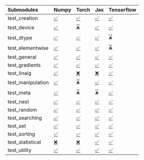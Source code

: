 | Submodules        | Numpy                                                                                                                           | Torch                                                                                                                           | Jax                                                                                                                             | Tensorflow                                                                                                                      |
|:------------------|:--------------------------------------------------------------------------------------------------------------------------------|:--------------------------------------------------------------------------------------------------------------------------------|:--------------------------------------------------------------------------------------------------------------------------------|:--------------------------------------------------------------------------------------------------------------------------------|
| test_creation     | <a href="https://github.com/unifyai/ivy/runs/8031864388?check_suite_focus=true" rel="noopener noreferrer" target="_blank">✅</a> | <a href="https://github.com/unifyai/ivy/runs/8031865954?check_suite_focus=true" rel="noopener noreferrer" target="_blank">✅</a> | <a href="https://github.com/unifyai/ivy/runs/8031867860?check_suite_focus=true" rel="noopener noreferrer" target="_blank">✅</a> | <a href="https://github.com/unifyai/ivy/runs/8031869752?check_suite_focus=true" rel="noopener noreferrer" target="_blank">✅</a> |
| test_device       | <a href="https://github.com/unifyai/ivy/runs/8031864497?check_suite_focus=true" rel="noopener noreferrer" target="_blank">✅</a> | <a href="https://github.com/unifyai/ivy/runs/8031866069?check_suite_focus=true" rel="noopener noreferrer" target="_blank">⌛</a> | <a href="https://github.com/unifyai/ivy/runs/8031867963?check_suite_focus=true" rel="noopener noreferrer" target="_blank">✅</a> | <a href="https://github.com/unifyai/ivy/runs/8031869838?check_suite_focus=true" rel="noopener noreferrer" target="_blank">✅</a> |
| test_dtype        | <a href="https://github.com/unifyai/ivy/runs/8031864619?check_suite_focus=true" rel="noopener noreferrer" target="_blank">✅</a> | <a href="https://github.com/unifyai/ivy/runs/8031866225?check_suite_focus=true" rel="noopener noreferrer" target="_blank">✅</a> | <a href="https://github.com/unifyai/ivy/runs/8031868083?check_suite_focus=true" rel="noopener noreferrer" target="_blank">✅</a> | <a href="https://github.com/unifyai/ivy/runs/8031869980?check_suite_focus=true" rel="noopener noreferrer" target="_blank">⌛</a> |
| test_elementwise  | <a href="https://github.com/unifyai/ivy/runs/8031864691?check_suite_focus=true" rel="noopener noreferrer" target="_blank">✅</a> | <a href="https://github.com/unifyai/ivy/runs/8031866346?check_suite_focus=true" rel="noopener noreferrer" target="_blank">✅</a> | <a href="https://github.com/unifyai/ivy/runs/8031868233?check_suite_focus=true" rel="noopener noreferrer" target="_blank">✅</a> | <a href="https://github.com/unifyai/ivy/runs/8031870082?check_suite_focus=true" rel="noopener noreferrer" target="_blank">⌛</a> |
| test_general      | <a href="https://github.com/unifyai/ivy/runs/8031864782?check_suite_focus=true" rel="noopener noreferrer" target="_blank">✅</a> | <a href="https://github.com/unifyai/ivy/runs/8031866494?check_suite_focus=true" rel="noopener noreferrer" target="_blank">✅</a> | <a href="https://github.com/unifyai/ivy/runs/8031868334?check_suite_focus=true" rel="noopener noreferrer" target="_blank">✅</a> | <a href="https://github.com/unifyai/ivy/runs/8031870160?check_suite_focus=true" rel="noopener noreferrer" target="_blank">✅</a> |
| test_gradients    | <a href="https://github.com/unifyai/ivy/runs/8031864862?check_suite_focus=true" rel="noopener noreferrer" target="_blank">✅</a> | <a href="https://github.com/unifyai/ivy/runs/8031866596?check_suite_focus=true" rel="noopener noreferrer" target="_blank">✅</a> | <a href="https://github.com/unifyai/ivy/runs/8031868527?check_suite_focus=true" rel="noopener noreferrer" target="_blank">✅</a> | <a href="https://github.com/unifyai/ivy/runs/8031870244?check_suite_focus=true" rel="noopener noreferrer" target="_blank">✅</a> |
| test_linalg       | <a href="https://github.com/unifyai/ivy/runs/8031864985?check_suite_focus=true" rel="noopener noreferrer" target="_blank">✅</a> | <a href="https://github.com/unifyai/ivy/runs/8031866708?check_suite_focus=true" rel="noopener noreferrer" target="_blank">❌</a> | <a href="https://github.com/unifyai/ivy/runs/8031868633?check_suite_focus=true" rel="noopener noreferrer" target="_blank">❌</a> | <a href="https://github.com/unifyai/ivy/runs/8031870333?check_suite_focus=true" rel="noopener noreferrer" target="_blank">✅</a> |
| test_manipulation | <a href="https://github.com/unifyai/ivy/runs/8031865089?check_suite_focus=true" rel="noopener noreferrer" target="_blank">✅</a> | <a href="https://github.com/unifyai/ivy/runs/8031866817?check_suite_focus=true" rel="noopener noreferrer" target="_blank">⌛</a> | <a href="https://github.com/unifyai/ivy/runs/8031868757?check_suite_focus=true" rel="noopener noreferrer" target="_blank">✅</a> | <a href="https://github.com/unifyai/ivy/runs/8031870402?check_suite_focus=true" rel="noopener noreferrer" target="_blank">✅</a> |
| test_meta         | <a href="https://github.com/unifyai/ivy/runs/8031865173?check_suite_focus=true" rel="noopener noreferrer" target="_blank">✅</a> | <a href="https://github.com/unifyai/ivy/runs/8031866913?check_suite_focus=true" rel="noopener noreferrer" target="_blank">⌛</a> | <a href="https://github.com/unifyai/ivy/runs/8031868902?check_suite_focus=true" rel="noopener noreferrer" target="_blank">⌛</a> | <a href="https://github.com/unifyai/ivy/runs/8031870499?check_suite_focus=true" rel="noopener noreferrer" target="_blank">✅</a> |
| test_nest         | <a href="https://github.com/unifyai/ivy/runs/8031865257?check_suite_focus=true" rel="noopener noreferrer" target="_blank">✅</a> | <a href="https://github.com/unifyai/ivy/runs/8031867039?check_suite_focus=true" rel="noopener noreferrer" target="_blank">✅</a> | <a href="https://github.com/unifyai/ivy/runs/8031869072?check_suite_focus=true" rel="noopener noreferrer" target="_blank">✅</a> | <a href="https://github.com/unifyai/ivy/runs/8031870568?check_suite_focus=true" rel="noopener noreferrer" target="_blank">✅</a> |
| test_random       | <a href="https://github.com/unifyai/ivy/runs/8031865344?check_suite_focus=true" rel="noopener noreferrer" target="_blank">✅</a> | <a href="https://github.com/unifyai/ivy/runs/8031867154?check_suite_focus=true" rel="noopener noreferrer" target="_blank">✅</a> | <a href="https://github.com/unifyai/ivy/runs/8031869185?check_suite_focus=true" rel="noopener noreferrer" target="_blank">✅</a> | <a href="https://github.com/unifyai/ivy/runs/8031870691?check_suite_focus=true" rel="noopener noreferrer" target="_blank">✅</a> |
| test_searching    | <a href="https://github.com/unifyai/ivy/runs/8031865432?check_suite_focus=true" rel="noopener noreferrer" target="_blank">✅</a> | <a href="https://github.com/unifyai/ivy/runs/8031867252?check_suite_focus=true" rel="noopener noreferrer" target="_blank">✅</a> | <a href="https://github.com/unifyai/ivy/runs/8031869289?check_suite_focus=true" rel="noopener noreferrer" target="_blank">✅</a> | <a href="https://github.com/unifyai/ivy/runs/8031870814?check_suite_focus=true" rel="noopener noreferrer" target="_blank">✅</a> |
| test_set          | <a href="https://github.com/unifyai/ivy/runs/8031865510?check_suite_focus=true" rel="noopener noreferrer" target="_blank">✅</a> | <a href="https://github.com/unifyai/ivy/runs/8031867384?check_suite_focus=true" rel="noopener noreferrer" target="_blank">✅</a> | <a href="https://github.com/unifyai/ivy/runs/8031869370?check_suite_focus=true" rel="noopener noreferrer" target="_blank">✅</a> | <a href="https://github.com/unifyai/ivy/runs/8031870953?check_suite_focus=true" rel="noopener noreferrer" target="_blank">✅</a> |
| test_sorting      | <a href="https://github.com/unifyai/ivy/runs/8031865588?check_suite_focus=true" rel="noopener noreferrer" target="_blank">✅</a> | <a href="https://github.com/unifyai/ivy/runs/8031867482?check_suite_focus=true" rel="noopener noreferrer" target="_blank">✅</a> | <a href="https://github.com/unifyai/ivy/runs/8031869466?check_suite_focus=true" rel="noopener noreferrer" target="_blank">✅</a> | <a href="https://github.com/unifyai/ivy/runs/8031871048?check_suite_focus=true" rel="noopener noreferrer" target="_blank">✅</a> |
| test_statistical  | <a href="https://github.com/unifyai/ivy/runs/8031865711?check_suite_focus=true" rel="noopener noreferrer" target="_blank">❌</a> | <a href="https://github.com/unifyai/ivy/runs/8031867608?check_suite_focus=true" rel="noopener noreferrer" target="_blank">❌</a> | <a href="https://github.com/unifyai/ivy/runs/8031869569?check_suite_focus=true" rel="noopener noreferrer" target="_blank">✅</a> | <a href="https://github.com/unifyai/ivy/runs/8031871159?check_suite_focus=true" rel="noopener noreferrer" target="_blank">✅</a> |
| test_utility      | <a href="https://github.com/unifyai/ivy/runs/8031865848?check_suite_focus=true" rel="noopener noreferrer" target="_blank">✅</a> | <a href="https://github.com/unifyai/ivy/runs/8031867744?check_suite_focus=true" rel="noopener noreferrer" target="_blank">✅</a> | <a href="https://github.com/unifyai/ivy/runs/8031869670?check_suite_focus=true" rel="noopener noreferrer" target="_blank">✅</a> | <a href="https://github.com/unifyai/ivy/runs/8031871285?check_suite_focus=true" rel="noopener noreferrer" target="_blank">✅</a> |